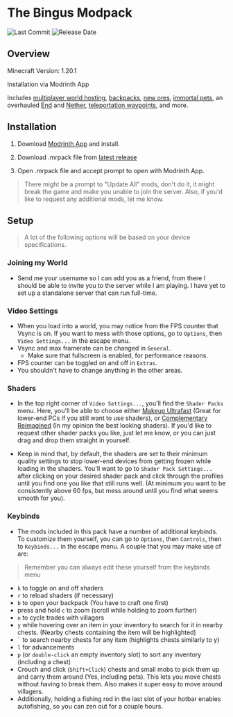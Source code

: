 # The Bingus Modpack
![Last Commit](https://img.shields.io/github/last-commit/da-crab/Bingus-Modpack)
![Release Date](https://img.shields.io/github/release-date/da-crab/Bingus-Modpack)
## Overview
Minecraft Version: 1.20.1

Installation via Modrinth App

Includes [multiplayer world hosting](https://modrinth.com/mod/world-host), [backpacks](https://modrinth.com/mod/travelersbackpack), [new ores](https://modrinth.com/mod/mythicmetals), [immortal pets](https://modrinth.com/mod/cozys-improved-cats), an overhauled [End](https://modrinth.com/mod/betterend) and [Nether](https://modrinth.com/mod/betternether), [teleportation waypoints](https://modrinth.com/mod/waystones), and more.

## Installation
1. Download [Modrinth App](https://modrinth.com/app) and install.

2. Download .mrpack file from [latest release](https://github.com/da-crab/Bingus-Modpack/releases)

3. Open .mrpack file and accept prompt to open with Modrinth App.
> There might be a prompt to "Update All" mods, don't do it, it might break the game and make you unable to join the server. Also, if you'd like to request any additional mods, let me know.

## Setup
> A lot of the following options will be based on your device specifications.

### Joining my World
- Send me your username so I can add you as a friend, from there I should be able to invite you to the server while I am playing. I have yet to set up a standalone server that can run full-time.

### Video Settings
- When you load into a world, you may notice from the FPS counter that Vsync is on. If you want to mess with those options, go to `Options`, then `Video Settings...` in the escape menu.
- Vsync and max framerate can be changed in `General`.
    - Make sure that fullscreen is enabled, for performance reasons.
- FPS counter can be toggled on and off in `Extras`. 
- You shouldn't have to change anything in the other areas.

### Shaders
- In the top right corner of `Video Settings...`, you'll find the `Shader Packs` menu. Here, you'll be able to choose either [Makeup Ultrafast](https://modrinth.com/shader/makeup-ultra-fast-shaders) (Great for lower-end PCs if you still want to use shaders), or [Complementary Reimagined](https://modrinth.com/shader/complementary-reimagined) (In my opinion the best looking shaders). If you'd like to request other shader packs you like, just let me know, or you can just drag and drop them straight in yourself.

- Keep in mind that, by default, the shaders are set to their minimum quality settings to stop lower-end devices from getting frozen while loading in the shaders. You'll want to go to `Shader Pack Settings...` after clicking on your desired shader pack and click through the profiles until you find one you like that still runs well. (At minimum you want to be consistently above 60 fps, but mess around until you find what seems smooth for you).

### Keybinds 
- The mods included in this pack have a number of additional keybinds. To customize them yourself, you can go to `Options`, then `Controls`, then to `Keybinds...` in the escape menu. A couple that you may make use of are:
> Remember you can always edit these yourself from the keybinds menu

- `k` to toggle on and off shaders
- `r` to reload shaders (if necessary)
- `b` to open your backpack (You have to craft one first)
- press and hold `c` to zoom (scroll while holding to zoom further)
- `n` to cycle trades with villagers
- `y` while hovering over an item in your inventory to search for it in nearby chests. (Nearby chests containing the item will be highlighted)
- `` ` `` to search nearby chests for any item (highlights chests similarly to y)
- `l` for advancements
- `p` (or `double-click` an empty inventory slot) to sort any inventory (including a chest)
- Crouch and click (`Shift+Click`) chests and small mobs to pick them up and carry them around (Yes, including pets). This lets you move chests without having to break them. Also makes it super easy to move around villagers.
- Additionally, holding a fishing rod in the last slot of your hotbar enables autofishing, so you can zen out for a couple hours.